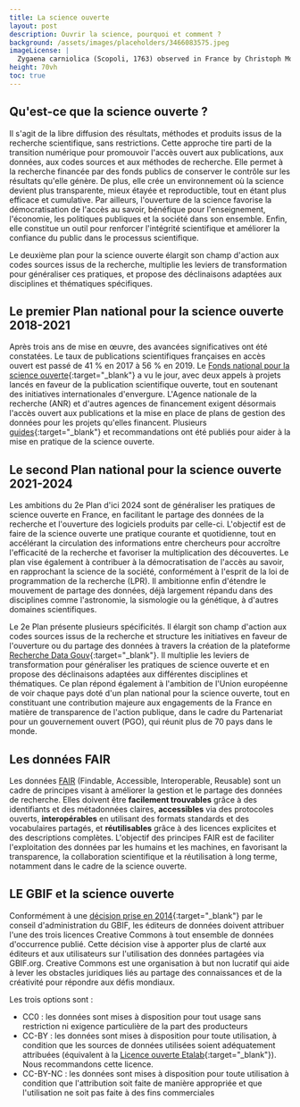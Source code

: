 ```yaml
---
title: La science ouverte
layout: post
description: Ouvrir la science, pourquoi et comment ?
background: /assets/images/placeholders/3466083575.jpeg
imageLicense: |
  Zygaena carniolica (Scopoli, 1763) observed in France by Christoph Moning (licensed under http://creativecommons.org/licenses/by/4.0/)
height: 70vh
toc: true
---
```


## Qu'est-ce que la science ouverte ? 

Il s'agit de la libre diffusion des résultats, méthodes et produits issus de la recherche scientifique, sans restrictions.
Cette approche tire parti de la transition numérique pour promouvoir l'accès ouvert aux publications, aux données, aux codes sources et aux méthodes de recherche. Elle permet à la recherche financée par des fonds publics de conserver le contrôle sur les résultats qu'elle génère. De plus, elle crée un environnement où la science devient plus transparente, mieux étayée et reproductible, tout en étant plus efficace et cumulative. Par ailleurs, l'ouverture de la science favorise la démocratisation de l'accès au savoir, bénéfique pour l'enseignement, l'économie, les politiques publiques et la société dans son ensemble. Enfin, elle constitue un outil pour renforcer l'intégrité scientifique et améliorer la confiance du public dans le processus scientifique.

Le deuxième plan pour la science ouverte élargit son champ d'action aux codes sources issus de la recherche, multiplie les leviers de transformation pour généraliser ces pratiques, et propose des déclinaisons adaptées aux disciplines et thématiques spécifiques.

## Le premier Plan national pour la science ouverte 2018-2021

Après trois ans de mise en œuvre, des avancées significatives ont été constatées. Le taux de publications scientifiques françaises en accès ouvert est passé de 41 % en 2017 à 56 % en 2019.
Le [Fonds national pour la science ouverte](https://www.ouvrirlascience.fr/le-fonds-national-pour-la-science-ouverte/){:target="_blank"} a vu le jour, avec deux appels à projets lancés en faveur de la publication scientifique ouverte, tout en soutenant des initiatives internationales d'envergure.
L'Agence nationale de la recherche (ANR) et d'autres agences de financement exigent désormais l'accès ouvert aux publications et la mise en place de plans de gestion des données pour les projets qu'elles financent.
Plusieurs [guides](https://www.ouvrirlascience.fr/science-ouverte-donnees-de-la-recherche/){:target="_blank"} et recommandations ont été publiés pour aider à la mise en pratique de la science ouverte.

## Le second Plan national pour la science ouverte 2021-2024

Les ambitions du 2e Plan d'ici 2024 sont de généraliser les pratiques de science ouverte en France, en facilitant le partage des données de la recherche et l'ouverture des logiciels produits par celle-ci. L'objectif est de faire de la science ouverte une pratique courante et quotidienne, tout en accélérant la circulation des informations entre chercheurs pour accroître l'efficacité de la recherche et favoriser la multiplication des découvertes. Le plan vise également à contribuer à la démocratisation de l'accès au savoir, en rapprochant la science de la société, conformément à l'esprit de la loi de programmation de la recherche (LPR). Il ambitionne enfin d'étendre le mouvement de partage des données, déjà largement répandu dans des disciplines comme l'astronomie, la sismologie ou la génétique, à d'autres domaines scientifiques.

Le 2e Plan présente plusieurs spécificités. Il élargit son champ d'action aux codes sources issus de la recherche et structure les initiatives en faveur de l'ouverture ou du partage des données à travers la création de la plateforme [Recherche Data Gouv](https://recherche.data.gouv.fr/fr){:target="_blank"}. Il multiplie les leviers de transformation pour généraliser les pratiques de science ouverte et en propose des déclinaisons adaptées aux différentes disciplines et thématiques. Ce plan répond également à l'ambition de l'Union européenne de voir chaque pays doté d'un plan national pour la science ouverte, tout en constituant une contribution majeure aux engagements de la France en matière de transparence de l'action publique, dans le cadre du Partenariat pour un gouvernement ouvert (PGO), qui réunit plus de 70 pays dans le monde.

## Les données FAIR

Les données [FAIR](https://doi.org/10.1038/sdata.2016.18) (Findable, Accessible, Interoperable, Reusable) sont un cadre de principes visant à améliorer la gestion et le partage des données de recherche. Elles doivent être __facilement trouvables__ grâce à des identifiants et des métadonnées claires, __accessibles__ via des protocoles ouverts, __interopérables__ en utilisant des formats standards et des vocabulaires partagés, et __réutilisables__ grâce à des licences explicites et des descriptions complètes. L'objectif des principes FAIR est de faciliter l'exploitation des données par les humains et les machines, en favorisant la transparence, la collaboration scientifique et la réutilisation à long terme, notamment dans le cadre de la science ouverte.


## LE GBIF et la science ouverte

Conformément à une [décision prise en 2014](https://www.gbif.org/news/82363/new-approaches-to-data-licensing-and-endorsement){:target="_blank"} par le conseil d'administration du GBIF, les éditeurs de données doivent attribuer l'une des trois licences Creative Commons à tout ensemble de données d'occurrence publié. Cette décision vise à apporter plus de clarté aux éditeurs et aux utilisateurs sur l'utilisation des données partagées via GBIF.org. Creative Commons est une organisation à but non lucratif qui aide à lever les obstacles juridiques liés au partage des connaissances et de la créativité pour répondre aux défis mondiaux.

Les trois options sont :

- CC0 : les données sont mises à disposition pour tout usage sans restriction ni exigence particulière de la part des producteurs 
- CC-BY : les données sont mises à disposition pour toute utilisation, à condition que les sources de données utilisées soient adéquatement attribuées (équivalent à la [Licence ouverte Etalab](https://www.etalab.gouv.fr/licence-ouverte-open-licence/){:target="_blank"}). Nous recommandons cette licence. 
- CC-BY-NC : les données sont mises à disposition pour toute utilisation à condition que l'attribution soit faite de manière appropriée et que l'utilisation ne soit pas faite à des fins commerciales